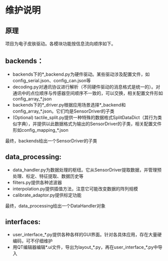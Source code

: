 # 维护说明

## 原理

项目为电子皮肤驱动。各模块功能按信息流向顺序如下。

backends：
- 
- backends下的\*_backend.py为硬件驱动。某些驱动涉及配置文件，如config_serial.json、config_can.json等
- decoding.py对通讯协议进行解析（不同硬件驱动的消息格式是统一的）。对通讯中的点位顺序与传感器空间顺序不一致的，可以交换，相关配置文件形如config_array_\*.json
- backends下的\*_driver.py根据应用场景选择\*\_backend和config_array\_\*.json。它们均是SensorDriver的子类
- (Optional) tactile_split.py提供一种特殊的数据格式SplitDataDict（其行为类似字典），并提供以此数据格式为输出的SensorDriver的子类，相关配置文件形如config_mapping_\*.json

最终，backends给出一个SensorDriver的子类


data_processing:
-
- data_handler.py为数据处理的枢纽。它从SensorDriver提取数据，并管理预处理、标定、特征提取、数据历史等
- filters.py提供各种滤波器
- interpolation.py提供插值方法，注意它可能改变数据的阵列规模
- calibrate_adaptor.py提供标定功能

最终，data_processing给出一个DataHandler对象

interfaces:
-
- user_interface_\*.py提供各种各样的GUI界面。针对各具体应用，存在大量硬编码，可不仔细维护
- 用QT编辑器编辑\*.ui文件，导出为layout_\*.py，再在user_interface_\*.py中导入

